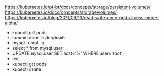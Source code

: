 https://kubernetes.io/pt-br/docs/concepts/storage/persistent-volumes/
https://kubernetes.io/docs/concepts/storage/volumes/
https://kubernetes.io/blog/2021/09/13/read-write-once-pod-access-mode-alpha/

- kubectl get pods
- kubectl exec -it <mysql-pod-name> /bin/bash
- mysql -uroot -p
- select * from mysql.user;
- UPDATE mysql.user SET host='%' WHERE user='root';
- exit
- kubectl get pods
- kubectl delete <mysql-pod-name>